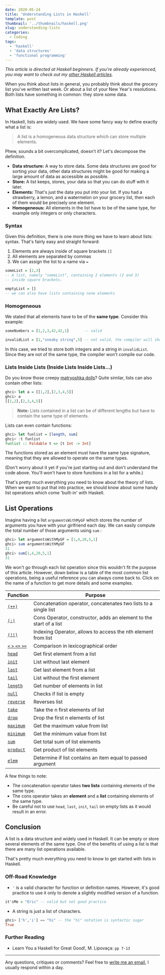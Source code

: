 ```yaml
---
date: 2020-05-24
title: 'Understanding Lists in Haskell'
template: post
thumbnail: '../thumbnails/haskell.png'
slug: understanding-lists
categories:
  - Coding
tags:
  - 'haskell'
  - 'data structures'
  - 'functional programming'
---
```


*This article is directed at Haskell beginners. If you're already experienced, you may want to
check out my [other Haskell articles](/tags/haskell).*


When you think about lists in general, you probably think about the grocery list
you've written last week. Or about a list of your New Year's resolutions.
Both lists have something in common: they store some data.

## What Exactly Are Lists?

In Haskell, lists are widely used.
We have some fancy way to define exactly what a list is:

>A list is a homogeneous data structure which can store multiple elements.

Phew, sounds a bit overcomplicated, doesn't it? Let's decompose the definition.

- **Data structure:** A way to store data. Some data structures are good for sorting your data, other data structures might be good for making a large amount of data as accessible as possible.
- **Store:** A list keeps, stores, your data so that you can do stuff with it later.
- **Elements:** That's just the data you put into your list. If you had a strawberry, a lemon, and a watermelon on your grocery list, then each of them would be precisely one element.
- **Homogeneous:** All elements in the list have to be of the same type, for example only integers or only characters.

### Syntax

Given this definition, there is one more thing we have to learn about lists: syntax. That's fairly easy and straight forward:

1. Elements are always inside of square brackets `[]`
2. All elements are separated by commas
3. We can assign the list to a name via `=` 

```haskell
someList = [2,3]
-- A list, namely "someList", containing 2 elements (2 and 3)
-- inside square brackets.

emptyList = []
-- we can also have lists containing none elements
```

### Homogeneous

We stated that all elements have to be of the **same type**. Consider this example:

```haskell
someNumbers = [1,2,3,42,42,1]       -- valid

invalidList = [1,"sneaky string",5] -- not valid, the compiler will shout at you
```

In this case, we tried to store both integers and a string in `invalidList`. Since they are not of the same type, the compiler won't compile our code.

### Lists Inside Lists (Inside Lists Inside Lists...)

Do you know those creepy [matryoshka dolls](https://en.wikipedia.org/wiki/Matryoshka_doll)? Quite similar, lists can also contain other lists:

```haskell
ghci> let a = [[1,2],[2,3,4,5]]
ghci> a
[[1,2],[2,3,4,5]]
```

>**Note:** Lists contained in a list can be of different lengths but have to contain the same type of elements.

Lists can even contain functions:

```haskell
ghci> let funlist = [length, sum]
ghci> :t funlist
funlist :: Foldable t => [t Int -> Int]
```

The functions stored as an element must have the same type signature, meaning that they are allowed to operate on the same types.

(Don't worry about it yet if you're just starting out and don't understand the code above. You'll won't have to store functions in a list for a while.)

That's pretty much everything you need to know about the theory of lists. When we want to put that into practice, we should know about some handy list operations which come 'built-in' with Haskell.

## List Operations

Imagine having a list `argumentsWithMyGF` which stores the number of arguments you have with your girlfriend each day. We can easily compute the total number of those arguments using `sum` :

```haskell
ghci> let argumentsWithMyGF = [1,4,20,5,1]
ghci> sum argumentsWithMyGF
31
ghci> sum[1,4,20,5,1]
31
```

We won't go through each list operation since this wouldn't fit the purpose of this article. However, down below is a table of the most common list operations, being a useful reference you can always come back to. Click on the name of a function to get more details and some examples.

| Function                                                                                 | Purpose                                                            |
| ---------------------------------------------------------------------------------------- | ------------------------------------------------------------------ |
| [`(++)`](http://zvon.org/other/haskell/Outputprelude/HH_o.html)                          | Concatenation operator, concatenates two lists to a single list    |
| [`(:)`](http://zvon.org/other/haskell/Outputprelude/C_o.html)                            | Cons Operator, constructor, adds an element to the start of a list |
| [`(!!)`](https://hackage.haskell.org/package/base-4.14.0.0/docs/Prelude.html#v:-33--33-) | Indexing Operator, allows to access the nth element from list      |
| [`<` `>` `<=` `>=`](http://learnyouahaskell.com/starting-out)                            | Comparison in lexicographical order                                |
| [`head`](http://zvon.org/other/haskell/Outputprelude/head_f.html)                        | Get first element from a list                                      |
| [`init`](http://zvon.org/other/haskell/Outputprelude/init_f.html)                        | List without last element                                          |
| [`last`](http://zvon.org/other/haskell/Outputprelude/last_f.html)                        | Get last element from a list                                       |
| [`tail`](http://zvon.org/other/haskell/Outputprelude/tail_f.html)                        | List without the first element                                     |
| [`length`](http://zvon.org/other/haskell/Outputprelude/length_f.html)                    | Get number of elements in list                                     |
| [`null`](http://zvon.org/other/haskell/Outputprelude/null_f.html)                        | Checks if list is empty                                            |
| [`reverse`](http://zvon.org/other/haskell/Outputprelude/reverse_f.html)                  | Reverses list                                                      |
| [`take`](http://zvon.org/other/haskell/Outputprelude/take_f.html)                        | Take the n first elements of list                                  |
| [`drop`](http://zvon.org/other/haskell/Outputprelude/drop_f.html)                        | Drop the first n elements of list                                  |
| [`maximum`](http://zvon.org/other/haskell/Outputprelude/maximum_f.html)                  | Get the maximum value from list                                    |
| [`minimum`](http://zvon.org/other/haskell/Outputprelude/minimum_f.html)                  | Get the minimum value from list                                    |
| [`sum`](http://zvon.org/other/haskell/Outputprelude/sum_f.html)                          | Get total sum of list elements                                     |
| [`product`](http://zvon.org/other/haskell/Outputprelude/product_f.html)                  | Get product of list elements                                       |
| [`elem`](http://zvon.org/other/haskell/Outputprelude/elem_f.html)                        | Determine if list contains an item equal to passed argument        |

A few things to note:

- The concatenation operator takes **two lists** containing elements of the same type.
- The cons operator takes an **element** and a **list** containing elements of the same type.
- Be careful not to use `head`, `last`, `init`, `tail` on empty lists as it would result in an error.

## Conclusion

A list is a data structure and widely used in Haskell. It can be empty or store several elements of the same type. One of the benefits of using a list is that there are many list operations available.

That's pretty much everything you need to know to get started with lists in Haskell. <!-- For a deeper insight into the structure and use of lists check out the first bit of [Understanding Recursion in Haskell](/haskell-recursion). -->

### Off-Road Knowledge

- `'`  is a valid character for function or definition names. However, it's good practice to use it only to denote a slightly modified version of a function.
```haskell
it'sMe = "Eric" -- valid but not good practice
```

- A string is just a list of characters.
```haskell
ghci> ['h','i'] == "hi" -- the "hi" notation is syntactic sugar
True
```

### Further Reading

- Learn You a Haskell for Great Good!, M. Lipovaça: `pp 7-13`
<!-- - [List Comprehension](/haskell-list-comprehension) -->
<!-- - [Recursion](/haskell-recursion) -->

---

Any questions, critiques or comments? Feel free to [write me an email](mailto:jantoeric@gmail.com), I usually respond within a day.